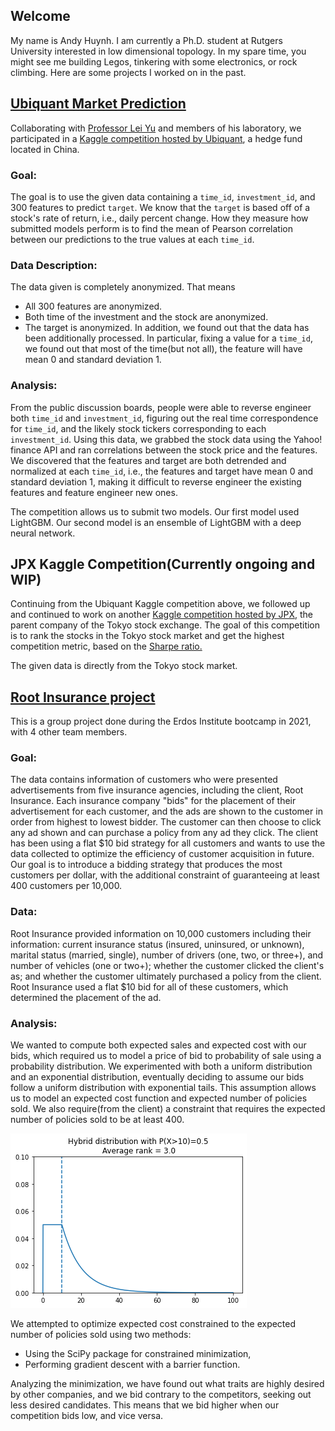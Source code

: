 ## Welcome

My name is Andy Huynh. I am currently a Ph.D. student at Rutgers University interested in low dimensional topology. In my spare time, you might see me building Legos, tinkering with some electronics, or rock climbing. Here are some projects I worked on in the past.


## [Ubiquant Market Prediction](https://github.com/andyhuynh92/Ubiquant-Comp)

Collaborating with [Professor Lei Yu](https://alcoholstudies.rutgers.edu/people/faculty/lei-yu/) and members of his laboratory, we participated in a [Kaggle competition hosted by Ubiquant](https://www.kaggle.com/competitions/ubiquant-market-prediction), a hedge fund located in China. 

### Goal: 

The goal is to use the given data containing a `time_id`, `investment_id`, and 300 features to predict `target`. We know that the `target` is based off of a stock's rate of return, i.e., daily percent change. How they measure how submitted models perform is to find the mean of Pearson correlation between our predictions to the true values at each `time_id`. 

### Data Description: 

The data given is completely anonymized. That means
- All 300 features are anonymized. 
- Both time of the investment and the stock are anonymized. 
- The target is anonymized. 
In addition, we found out that the data has been additionally processed. In particular, fixing a value for a `time_id`, we found out that most of the time(but not all), the feature will have mean 0 and standard deviation 1.

### Analysis:

From the public discussion boards, people were able to reverse engineer both `time_id` and `investment_id`, figuring out the real time correspondence for `time_id`, and the likely stock tickers corresponding to each `investment_id`. Using this data, we grabbed the stock data using the Yahoo! finance API and ran correlations between the stock price and the features. We discovered that the features and target are both detrended and normalized at each `time_id`, i.e., the features and target have mean 0 and standard deviation 1, making it difficult to reverse engineer the existing features and feature engineer new ones.

The competition allows us to submit two models. Our first model used LightGBM. Our second model is an ensemble of LightGBM with a deep neural network.

## JPX Kaggle Competition(Currently ongoing and WIP)

Continuing from the Ubiquant Kaggle competition above, we followed up and continued to work on another [Kaggle competition hosted by JPX](https://www.kaggle.com/competitions/jpx-tokyo-stock-exchange-prediction), the parent company of the Tokyo stock exchange. The goal of this competition is to rank the stocks in the Tokyo stock market and get the highest competition metric, based on the [Sharpe ratio.](https://en.wikipedia.org/wiki/Sharpe_ratio)

The given data is directly from the Tokyo stock market. 


## [Root Insurance project](https://github.com/gedwards09/Root-it)

This is a group project done during the Erdos Institute bootcamp in 2021, with 4 other team members.

### Goal:

The data contains information of customers who were presented advertisements from five insurance agencies, including the client, Root Insurance. Each insurance company "bids" for the placement of their advertisement for each customer, and the ads are shown to the customer in order from highest to lowest bidder. The customer can then choose to click any ad shown and can purchase a policy from any ad they click. The client has been using a flat \$10 bid strategy for all customers and wants to use the data collected to optimize the efficiency of customer acquisition in future. Our goal is to introduce a bidding strategy that produces the most customers per dollar, with the additional constraint of guaranteeing at least 400 customers per 10,000.

### Data:

Root Insurance provided information on 10,000 customers including their information: current insurance status (insured, uninsured, or unknown), marital status (married, single), number of drivers (one, two, or three+), and number of vehicles (one or two+); whether the customer clicked the client's as; and whether the customer ultimately purchased a policy from the client. Root Insurance used a flat \$10 bid for all of these customers, which determined the placement of the ad.

### Analysis:

We wanted to compute both expected sales and expected cost with our bids, which required us to model a price of bid to probability of sale using a probability distribution. We experimented with both a uniform distribution and an exponential distribution, eventually deciding to assume our bids follow a uniform distribution with exponential tails. This assumption allows us to model an expected cost function and expected number of policies sold. We also require(from the client) a constraint that requires the expected number of policies sold to be at least 400. 

![](img/hybriddistribution.png)

We attempted to optimize expected cost constrained to the expected number of policies sold using two methods:
- Using the SciPy package for constrained minimization,
- Performing gradient descent with a barrier function.

Analyzing the minimization, we have found out what traits are highly desired by other companies, and we bid contrary to the competitors, seeking out less desired candidates. This means that we bid higher when our competition bids low, and vice versa. 
